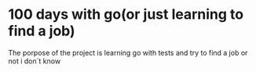 # 100 days with go(or just learning to find a job)

The porpose of the project is learning go with tests and try to find a job 
or not i don`t know

